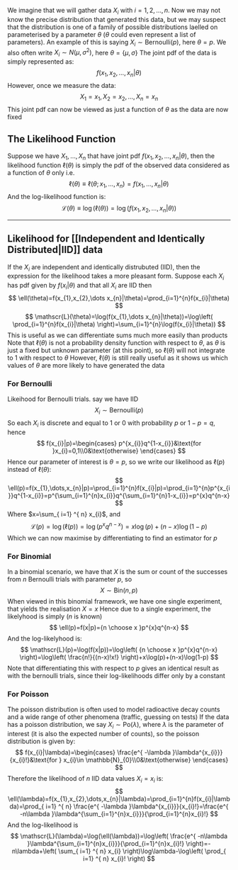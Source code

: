 We imagine that we will gather data $X_{i}$ with $i=1,2,\dots,n$. Now we may not know the precise distribution that generated this data, but we may suspect that the distribution is one of a family of possible distributions laelled on parameterised by a parameter $\theta$ ($\theta$ could even represent a list of parameters). An example of this is saying $X_{i}\sim \text{Bernoulli}(p)$, here $\theta=p$. We also often write $X_{i}\sim N(\mu,\sigma^{2})$, here $\theta=\left\{ \mu,\sigma \right\}$
The joint pdf of the data is simply represented as:
$$
f(x_{1},x_{2},\dots,x_{n}|\theta)
$$
However, once we measure the data:
$$
X_{1}=x_{1},X_{2}=x_{2},\dots,X_{n}=x_{n}
$$
This joint pdf can now be viewed as just a function of $\theta$ as the data are now fixed
## The Likelihood Function
Suppose we have $X_{1},\dots,X_{n}$ that have joint pdf $f(x_{1},x_{2},\dots,x_{n}|\theta)$, then the likelihood function $\ell(\theta)$ is simply the pdf of the observed data considered as a function of $\theta$ only i.e.
$$
\ell(\theta)\equiv\ell(\theta;x_{1},\dots,x_{n})=f(x_{1},\dots,x_{n}|\theta)
$$
And the log-likelihood function is:
$$
\mathscr{L}(\theta)\equiv \log(\ell(\theta))=\log(f(x_{1},x_{2},\dots,x_{n}|\theta))
$$
___
## Likelihood for [[Independent and Identically Distributed|IID]] data
If the $X_{i}$ are independent and identically distrubuted (IID), then the expression for the likelihood takes a more pleasant form. Suppose each $X_{i}$ has pdf given by $f(x_{i}|\theta)$ and that all $X_{i}$ are IID then
$$
\ell(\theta)=f(x_{1},x_{2},\dots x_{n}|\theta)=\prod_{i=1}^{n}f(x_{i}|\theta)
$$
$$
\mathscr{L}(\theta)=\log(f(x_{1},\dots x_{n}|\theta))=\log\left( \prod_{i=1}^{n}f(x_{i}|\theta) \right)=\sum_{i=1}^{n}\log(f(x_{i}|\theta))
$$
This is useful as we can differentiate sums much more easily than products
Note that $\ell(\theta)$ is not a probability density function with respect to $\theta$, as $\theta$ is just a fixed but unknown parameter (at this point), so $\ell(\theta)$ will not integrate to $1$ with respect to $\theta$
However, $\ell(\theta)$ is still really useful as it shows us which values of $\theta$ are more likely to have generated the data 
### For Bernoulli
Likeihood for Bernoulli trials. say we have IID
$$
X_{i}\sim \text{Bernoulli}(p)
$$
So each $X_{i}$ is discrete and equal to $1$ or $0$ with probability $p$ or $1-p=q$, hence
$$
f(x_{i}|p)=\begin{cases}
p^{x_{i}}q^{1-x_{i}}&\text{for }x_{i}=0,1\\0&\text{otherwise}
\end{cases}
$$
Hence our parameter of interest is $\theta=p$, so we write our likelihood as $\ell(p)$ instead of $\ell(\theta)$:
$$
\ell(p)=f(x_{1},\dots,x_{n}|p)=\prod_{i=1}^{n}f(x_{i}|p)=\prod_{i=1}^{n}p^{x_{i}}q^{1-x_{i}}=p^{\sum_{i=1}^{n}x_{i}}q^{\sum_{i=1}^{n}1-x_{i}}=p^{x}q^{n-x}
$$
Where $x=\sum_{ i=1} ^{ n} x_{i}$, and
$$
\mathscr{L}(p)=\log(\ell(p))=\log(p^{x}q^{n-x})=x\log(p)+(n-x)\log(1-p)
$$
Which we can now maximise by differentiating to find an estimator for $p$ 
### For Binomial
In a binomial scenario, we have that $X$ is the sum or count of the successes from $n$ Bernoulli trials with parameter $p$, so
$$
X\sim \text{Bin}(n,p)
$$
When viewed in this binomial framework, we have one single experiment, that yields the realisation $X=x$
Hence due to a single experiment, the likelyhood is simply ($n$ is known)
$$
\ell(p)=f(x|p)={n \choose x }p^{x}q^{n-x}
$$
And the log-likelyhood is:
$$
\mathscr{L}(p)=\log(f(x|p))=\log\left( {n \choose x }p^{x}q^{n-x} \right)=\log\left( \frac{n!}{(n-x)!x!} \right)+x\log(p)+(n-x)\log(1-p)
$$
Note that differentiating this with respect to $p$ gives an identical result as with the bernoulli trials, since their log-likelihoods differ only by a constant
### For Poisson
The poisson distribution is often used to model radioactive decay counts and a wide range of other phenomena (traffic, guessing on tests)
If the data has a poisson distribution, we say $X_{i}\sim \text{Po}(\lambda)$, where $\lambda$ is the parameter of interest (it is also the expected number of counts), so the poisson distribution is given by:
$$
f(x_{i}|\lambda)=\begin{cases}
\frac{e^{ -\lambda }\lambda^{x_{i}}}{x_{i}!}&\text{for } x_{i}\in \mathbb{N}_{0}\\0&\text{otherwise}
\end{cases}
$$
Therefore the likelihood of $n$ IID data values $X_{i}=x_{i}$ is:
$$
\ell(\lambda)=f(x_{1},x_{2},\dots,x_{n}|\lambda)=\prod_{i=1}^{n}f(x_{i}|\lambda)=\prod_{ i=1} ^{ n}   \frac{e^{ -\lambda }\lambda^{x_{i}}}{x_{i}!}=\frac{e^{ -n\lambda }\lambda^{\sum_{i=1}^{n}x_{i}}}{\prod_{i=1}^{n}x_{i}!}
$$
And the log-likelihood is
$$
\mathscr{L}(\lambda)=\log(\ell(\lambda))=\log\left( \frac{e^{ -n\lambda }\lambda^{\sum_{i=1}^{n}x_{i}}}{\prod_{i=1}^{n}x_{i}!} \right)=-n\lambda+\left( \sum_{ i=1} ^{ n}  x_{i} \right)\log\lambda-\log\left( \prod_{ i=1} ^{ n}  x_{i}! \right)
$$



